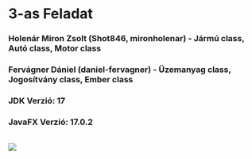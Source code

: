# 3-as Feladat

### Holenár Miron Zsolt (Shot846, mironholenar) - Jármú class, Autó class, Motor class

### Fervágner Dániel (daniel-fervagner) - Üzemanyag class, Jogosítvány class, Ember class

### JDK Verzió: 17

### JavaFX Verzió: 17.0.2

<br/>

<img src="https://i.imgur.com/LEc7ASg.png">
